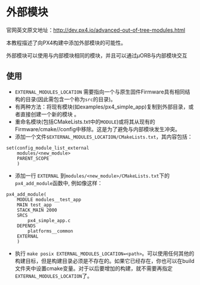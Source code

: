 # 外部模块
官网英文原文地址：http://dev.px4.io/advanced-out-of-tree-modules.html

本教程描述了向PX4构建中添加外部模块的可能性。

外部模块可以使用与内部模块相同的模块，并且可以通过$\mu$ORB与内部模块交互

## 使用

- `EXTERNAL_MODULES_LOCATION` 需要指向一个与原生固件Firmware具有相同结构的目录(因此需包含一个称为`src`的目录)。
- 有两种方法：将现有模块(如examples/px4_simple_app)复制到外部目录，或者直接创建一个新的模块 。
- 重命名模块(包括CMakeLists.txt中的`MODULE`)或将其从现有的Firmware/cmake//config中移除。这是为了避免与内部模块发生冲突。
- 添加一个文件`$EXTERNAL_MODULES_LOCATION/CMakeLists.txt`，其内容包括：
```
set(config_module_list_external
    modules/<new_module>
    PARENT_SCOPE
    )
```
- 添加一行 `EXTERNAL` 到`modules/<new_module>/CMakeLists.txt`下的`px4_add_module`函数中, 例如像这样：
```
px4_add_module(
	MODULE modules__test_app
	MAIN test_app
	STACK_MAIN 2000
	SRCS
		px4_simple_app.c
	DEPENDS
		platforms__common
	EXTERNAL
	)

```
- 执行 `make posix EXTERNAL_MODULES_LOCATION=<path>`。可以使用任何其他的构建目标，但是构建目录必须是不存在的。如果它已经存在，你也可以在build文件夹中设置cmake变量。对于以后要增加的构建，就不需要再指定`EXTERNAL_MODULES_LOCATION`了。
